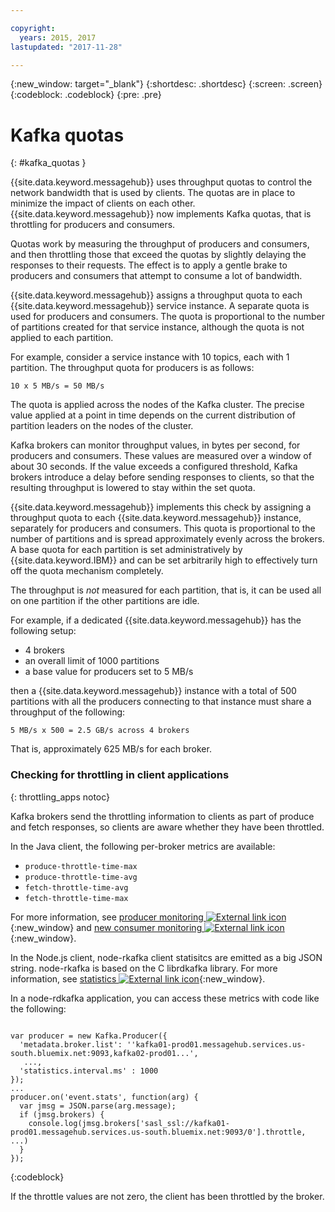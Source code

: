 ```yaml
---

copyright:
  years: 2015, 2017
lastupdated: "2017-11-28"

---
```


{:new_window: target="_blank"}
{:shortdesc: .shortdesc}
{:screen: .screen}
{:codeblock: .codeblock}
{:pre: .pre}


# Kafka quotas
{: #kafka_quotas }

{{site.data.keyword.messagehub}} uses throughput quotas to control the network bandwidth that is used by clients. The quotas are in place to minimize the impact of clients on each other. {{site.data.keyword.messagehub}} now implements Kafka quotas, that is throttling for producers and consumers.

Quotas work by measuring the throughput of producers and consumers, and then throttling those that exceed the quotas by slightly delaying the responses to their requests. The effect is to apply a gentle brake to producers and consumers that attempt to consume a lot of bandwidth.

{{site.data.keyword.messagehub}} assigns a throughput quota to each {{site.data.keyword.messagehub}} service instance. A separate quota is used for producers and consumers. The quota is proportional to the number of partitions created for that service instance, although the quota is not applied to each partition.

For example, consider a service instance with 10 topics, each with 1 partition. The throughput quota for producers is as follows:

```
10 x 5 MB/s = 50 MB/s
```

The quota is applied across the nodes of the Kafka cluster. The precise value applied at a point in time depends on the current distribution of partition leaders on the nodes of the cluster.

Kafka brokers can monitor throughput values, in bytes per second, for producers and consumers. These values are measured over a window of about 30 seconds. If the value exceeds a configured threshold, Kafka brokers introduce a delay before sending responses to clients, so that the resulting throughput is lowered to stay within the set quota.

{{site.data.keyword.messagehub}} implements this check by assigning a throughput quota to each {{site.data.keyword.messagehub}} instance, separately for producers and consumers. This quota is proportional to the number of partitions and is spread approximately evenly across the brokers. A base quota for each partition is set administratively by {{site.data.keyword.IBM}} and can be set arbitrarily high to effectively turn off the quota mechanism completely.

The throughput is _not_ measured for each partition, that is, it can be used all on one partition if the other partitions are idle.

For example, if a dedicated {{site.data.keyword.messagehub}} has the following setup:
* 4 brokers
* an overall limit of 1000 partitions
* a base value for producers set to 5 MB/s

then a {{site.data.keyword.messagehub}} instance with a total of 500 partitions with all the producers connecting to that instance must share a throughput of the following:

```
5 MB/s x 500 = 2.5 GB/s across 4 brokers
```

That is, approximately 625 MB/s for each broker.

### Checking for throttling in client applications
{: throttling_apps notoc}

Kafka brokers send the throttling information to clients as part of produce and fetch responses, so clients are aware whether they have been throttled.

In the Java client, the following per-broker metrics are available:

* ```produce-throttle-time-max```
* ```produce-throttle-time-avg```
* ```fetch-throttle-time-avg```
* ```fetch-throttle-time-max```


For more information, see [producer monitoring ![External link icon](../../icons/launch-glyph.svg "External link icon")](https://kafka.apache.org/documentation/#producer_monitoring){:new_window} and 
[new consumer monitoring ![External link icon](../../icons/launch-glyph.svg "External link icon")](https://kafka.apache.org/documentation/#new_consumer_monitoring){:new_window}.


In the Node.js client, node-rkafka client statisitcs are emitted as a big JSON string. node-rkafka is based on the C librdkafka library. For more information, see [statistics ![External link icon](../../icons/launch-glyph.svg "External link icon")](https://github.com/edenhill/librdkafka/wiki/Statistics){:new_window}.

In a node-rdkafka application, you can access these metrics with code like the following:

<pre class="pre"><code>
var producer = new Kafka.Producer({
  'metadata.broker.list': ''kafka01-prod01.messagehub.services.us-south.bluemix.net:9093,kafka02-prod01...',
   ...,
  'statistics.interval.ms' : 1000
});
...
producer.on('event.stats', function(arg) {
  var jmsg = JSON.parse(arg.message);
  if (jmsg.brokers) {
    console.log(jmsg.brokers['sasl_ssl://kafka01-prod01.messagehub.services.us-south.bluemix.net:9093/0'].throttle, ...)
  }  
});
</code></pre>
{:codeblock}

If the throttle values are not zero, the client has been throttled by the broker.


